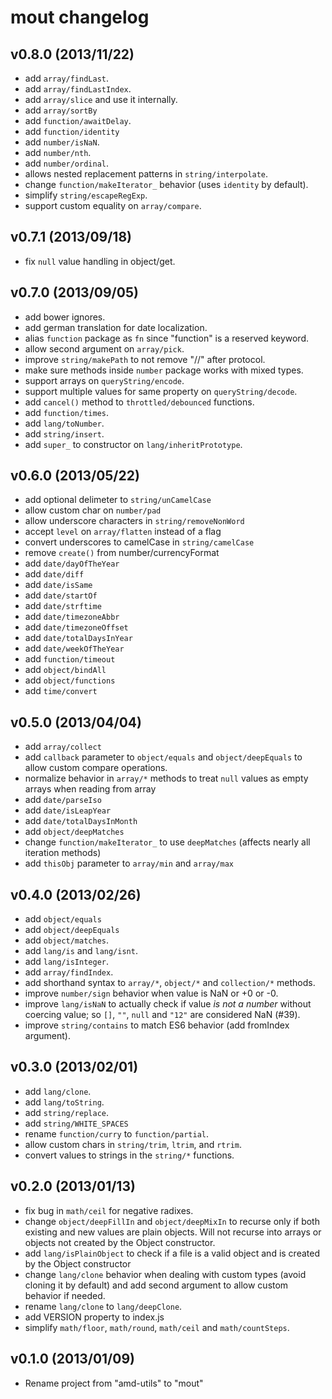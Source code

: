 mout changelog
==============

v0.8.0 (2013/11/22)
-------------------

 - add `array/findLast`.
 - add `array/findLastIndex`.
 - add `array/slice` and use it internally.
 - add `array/sortBy`
 - add `function/awaitDelay`.
 - add `function/identity`
 - add `number/isNaN`.
 - add `number/nth`.
 - add `number/ordinal`.
 - allows nested replacement patterns in `string/interpolate`.
 - change `function/makeIterator_` behavior (uses `identity` by default).
 - simplify `string/escapeRegExp`.
 - support custom equality on `array/compare`.


v0.7.1 (2013/09/18)
-------------------

 - fix `null` value handling in object/get.


v0.7.0 (2013/09/05)
-------------------

 - add bower ignores.
 - add german translation for date localization.
 - alias `function` package as `fn` since "function" is a reserved keyword.
 - allow second argument on `array/pick`.
 - improve `string/makePath` to not remove "//" after protocol.
 - make sure methods inside `number` package works with mixed types.
 - support arrays on `queryString/encode`.
 - support multiple values for same property on `queryString/decode`.
 - add `cancel()` method to `throttled/debounced` functions.
 - add `function/times`.
 - add `lang/toNumber`.
 - add `string/insert`.
 - add `super_` to constructor on `lang/inheritPrototype`.


v0.6.0 (2013/05/22)
-------------------

 - add optional delimeter to `string/unCamelCase`
 - allow custom char on `number/pad`
 - allow underscore characters in `string/removeNonWord`
 - accept `level` on `array/flatten` instead of a flag
 - convert underscores to camelCase in `string/camelCase`
 - remove `create()` from number/currencyFormat
 - add `date/dayOfTheYear`
 - add `date/diff`
 - add `date/isSame`
 - add `date/startOf`
 - add `date/strftime`
 - add `date/timezoneAbbr`
 - add `date/timezoneOffset`
 - add `date/totalDaysInYear`
 - add `date/weekOfTheYear`
 - add `function/timeout`
 - add `object/bindAll`
 - add `object/functions`
 - add `time/convert`


v0.5.0 (2013/04/04)
-------------------

 - add `array/collect`
 - add `callback` parameter to `object/equals` and `object/deepEquals` to allow
   custom compare operations.
 - normalize behavior in `array/*` methods to treat `null` values as empty
   arrays when reading from array
 - add `date/parseIso`
 - add `date/isLeapYear`
 - add `date/totalDaysInMonth`
 - add `object/deepMatches`
 - change `function/makeIterator_` to use `deepMatches` (affects nearly all
   iteration methods)
 - add `thisObj` parameter to `array/min` and `array/max`


v0.4.0 (2013/02/26)
-------------------

 - add `object/equals`
 - add `object/deepEquals`
 - add `object/matches`.
 - add `lang/is` and `lang/isnt`.
 - add `lang/isInteger`.
 - add `array/findIndex`.
 - add shorthand syntax to `array/*`, `object/*` and `collection/*` methods.
 - improve `number/sign` behavior when value is NaN or +0 or -0.
 - improve `lang/isNaN` to actually check if value *is not a number* without
   coercing value; so `[]`, `""`, `null` and `"12"` are considered NaN (#39).
 - improve `string/contains` to match ES6 behavior (add fromIndex argument).


v0.3.0 (2013/02/01)
-------------------

 - add `lang/clone`.
 - add `lang/toString`.
 - add `string/replace`.
 - add `string/WHITE_SPACES`
 - rename `function/curry` to `function/partial`.
 - allow custom chars in `string/trim`, `ltrim`, and `rtrim`.
 - convert values to strings in the `string/*` functions.


v0.2.0 (2013/01/13)
-------------------

 - fix bug in `math/ceil` for negative radixes.
 - change `object/deepFillIn` and `object/deepMixIn` to recurse only if both
   existing and new values are plain objects. Will not recurse into arrays
   or objects not created by the Object constructor.
 - add `lang/isPlainObject` to check if a file is a valid object and is created
   by the Object constructor
 - change `lang/clone` behavior when dealing with custom types (avoid cloning
   it by default) and add second argument to allow custom behavior if needed.
 - rename `lang/clone` to `lang/deepClone`.
 - add VERSION property to index.js
 - simplify `math/floor`, `math/round`, `math/ceil` and `math/countSteps`.


v0.1.0 (2013/01/09)
-------------------

- Rename project from "amd-utils" to "mout"

